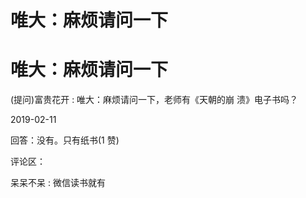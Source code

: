 # 唯大：麻烦请问一下

# 唯大：麻烦请问一下

(提问)富贵花开 : 唯大：麻烦请问一下，老师有《天朝的崩 溃》电子书吗？

2019-02-11

回答：没有。只有纸书(1 赞)

评论区：

呆呆不呆 : 微信读书就有
